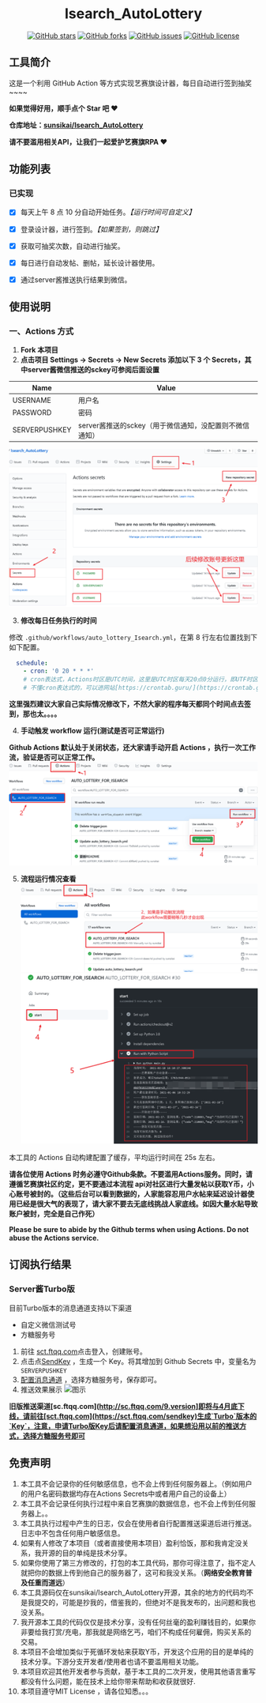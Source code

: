 <div align="center">
<h1 align="center">
Isearch_AutoLottery
</h1>

[![GitHub stars](https://img.shields.io/github/stars/sunsikai/Isearch_AutoLottery?style=flat-square)](https://github.com/JunzhouLiu/BILIBILI-HELPER/stargazers)
[![GitHub forks](https://img.shields.io/github/forks/sunsikai/Isearch_AutoLottery?style=flat-square)](https://github.com/JunzhouLiu/BILIBILI-HELPER/network)
[![GitHub issues](https://img.shields.io/github/issues/sunsikai/Isearch_AutoLottery?style=flat-square)](https://github.com/JunzhouLiu/BILIBILI-HELPER/issues)
[![GitHub license](https://img.shields.io/github/license/sunsikai/Isearch_AutoLottery?style=flat-square)](https://github.com/JunzhouLiu/BILIBILI-HELPER/blob/main/LICENSE) 


</div>

## 工具简介

这是一个利用 GitHub Action 等方式实现艺赛旗设计器，每日自动进行签到抽奖\~\~\~\~

**如果觉得好用，顺手点个 Star 吧 ❤**

**仓库地址：[sunsikai/Isearch_AutoLottery][1]**

**请不要滥用相关API，让我们一起爱护艺赛旗RPA ❤**

## 功能列表
### 已实现
* [x] 每天上午 8 点 10 分自动开始任务。*【运行时间可自定义】*
* [x] 登录设计器，进行签到。*【如果签到，则跳过】*
* [x] 获取可抽奖次数，自动进行抽奖。
* [x] 每日进行自动发帖、删帖，延长设计器使用。
* [x] 通过server酱推送执行结果到微信。
	  

## 使用说明

### 一、Actions 方式

1. **Fork 本项目**
2. **点击项目 Settings -\> Secrets -\> New Secrets 添加以下 3 个 Secrets，其中server酱微信推送的sckey可参阅后面设置**

| Name          | Value               |
| ------------- | ------------------- |
| USERNAME      | 用户名              |
| PASSWORD      | 密码                |
| SERVERPUSHKEY | server酱推送的sckey（用于微信通知，没配置则不微信通知）|


![图示][image-1]




3. **修改每日任务执行的时间**

修改 `.github/workflows/auto_lottery_Isearch.yml`，在第 8 行左右位置找到下如下配置。

```yml
  schedule:
    - cron: '0 20 * * *'
    # cron表达式，Actions时区是UTC时间，这里是UTC时区每天20点0分运行，即UTF时区每天4点0分运行（实测会快8个多小时，无法精确到分）
    # 不懂cron表达式的，可以进网站[https://crontab.guru/](https://crontab.guru/)看下
```
**这里强烈建议大家自己实际情况修改下，不然大家的程序每天都同个时间点去签到，那也太。。。。**



4. **手动触发 workflow 运行(测试是否可正常运行)**

**Github Actions 默认处于关闭状态，还大家请手动开启 Actions ，执行一次工作流，验证是否可以正常工作。**
![图示][image-2]


5. **流程运行情况查看**
![图示][image-3]
![图示][image-4]

本工具的 Actions 自动构建配置了缓存，平均运行时间在 25s 左右。


**请各位使用 Actions 时务必遵守Github条款。不要滥用Actions服务。同时，请遵循艺赛旗社区约定，更不要通过本流程 api对社区进行大量发帖以获取Y币，小心账号被封的。（这些后台可以看到数据的，人家能容忍用户水帖来延迟设计器使用已经是很大气的表现了，请大家不要去无底线挑战人家底线。如因大量水贴导致账户被封，完全是自己作死）**

**Please be sure to abide by the Github terms when using Actions. Do not abuse the Actions service.**

## 订阅执行结果
### Server酱Turbo版

目前Turbo版本的消息通道支持以下渠道

- 自定义微信测试号
- 方糖服务号

1. 前往 [sct.ftqq.com](https://sct.ftqq.com/sendkey)点击登入，创建账号。
2. 点击点[SendKey](https://sct.ftqq.com/sendkey) ，生成一个 Key。将其增加到 Github Secrets 中，变量名为 `SERVERPUSHKEY`
3. [配置消息通道](https://sct.ftqq.com/forward) ，选择方糖服务号，保存即可。
4. 推送效果展示
   ![图示](image-5)

**旧版推送渠道[sc.ftqq.com](http://sc.ftqq.com/9.version]即将与4月底下线，请前往[sct.ftqq.com](https://sct.ftqq.com/sendkey)生成`Turbo`版本的`Key`，注意，申请Turbo版Key后请配置消息通道，如果想沿用以前的推送方式，选择方糖服务号即可**

## 免责声明

1. 本工具不会记录你的任何敏感信息，也不会上传到任何服务器上。（例如用户的用户名密码数据均存在Actions Secrets中或者用户自己的设备上）
2. 本工具不会记录任何执行过程中来自艺赛旗的数据信息，也不会上传到任何服务器上。。
3. 本工具执行过程中产生的日志，仅会在使用者自行配置推送渠道后进行推送。日志中不包含任何用户敏感信息。
4. 如果有人修改了本项目（或者直接使用本项目）盈利恰饭，那和我肯定没关系，我开源的目的单纯是技术分享。
5. 如果你使用了第三方修改的，打包的本工具代码，那你可得注意了，指不定人就把你的数据上传到他自己的服务器了，这可和我没关系。（**网络安全教育普及任重而道远**）
6. 本工具源码仅在sunsikai/Isearch_AutoLottery开源，其余的地方的代码均不是我提交的，可能是抄我的，借鉴我的，但绝对不是我发布的，出问题和我也没关系。 
7. 我开源本工具的代码仅仅是技术分享，没有任何丝毫的盈利赚钱目的，如果你非要给我打赏/充电，那我就是网络乞丐，咱们不构成任何雇佣，购买关系的交易。
8. 本项目不会增加类似于死循环发帖来获取Y币，开发这个应用的目的是单纯的技术分享。下游分支开发者/使用者也请不要滥用相关功能。
9. 本项目欢迎其他开发者参与贡献，基于本工具的二次开发，使用其他语言重写都没有什么问题，能在技术上给你带来帮助和收获就很好.
10. 本项目遵守MIT License ，请各位知悉。。。



[1]:	https://github.com/sunsikai/Isearch_AutoLottery

[image-1]:	docs/IMG/配置用户名密码.png
[image-2]:	docs/IMG/手动触发流程.png
[image-3]:	docs/IMG/查看执行情况1.png
[image-4]:	docs/IMG/查看执行情况2.png
[image-5]:	docs/IMG/server酱推送效果.png

